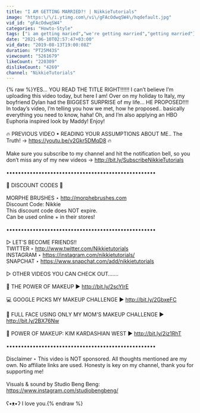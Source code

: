 ```yaml
---
title: "I AM GETTING MARRIED?! | NikkieTutorials"
image: "https:\/\/i.ytimg.com\/vi\/gFAcOdwqSW4\/hqdefault.jpg"
vid_id: "gFAcOdwqSW4"
categories: "Howto-Style"
tags: ["i am getting maried","we're getting married","getting married"]
date: "2021-06-10T02:57:47+03:00"
vid_date: "2019-08-13T19:00:08Z"
duration: "PT25M43S"
viewcount: "5261679"
likeCount: "220309"
dislikeCount: "4269"
channel: "NikkieTutorials"
---
```

{% raw %}YES... YOU READ THE TITLE RIGHT!!!!!! I can’t believe I’m uploading this video today, but here I am! Over on my holiday to Italy, my boyfriend Dylan had the BIGGEST SURPRISE of my life… HE PROPOSED!!!! In today’s video, I’m telling you how we met, how he proposed.. basically everything you need to know, haha! Oh, and I’m also applying an HBO Euphoria inspired look by Maddy! Enjoy!<br /><br />🔥 PREVIOUS VIDEO • READING YOUR ASSUMPTIONS ABOUT ME.. The Truth! → <a rel="nofollow" target="blank" href="https://youtu.be/v2Gkr5DMqD8">https://youtu.be/v2Gkr5DMqD8</a> 🔥<br /><br />Make sure you subscribe to my channel and hit the notification bell, so you don’t miss any of my new videos → <a rel="nofollow" target="blank" href="http://bit.ly/SubscribeNikkieTutorials">http://bit.ly/SubscribeNikkieTutorials</a><br /><br />••••••••••••••••••••••••••••••••••••••••­­­•••••••••••<br /><br />💎 DISCOUNT CODES 💎<br /><br />MORPHE BRUSHES ⋆ <a rel="nofollow" target="blank" href="http://morphebrushes.com">http://morphebrushes.com</a><br />Discount Code: Nikkie<br />This discount code does NOT expire. <br />Can be used online + in their stores!<br /><br />••••••••••••••••••••••••••••••••••••••••­­­•••••••••••<br /><br />▷ LET’S BECOME FRIENDS!!<br />TWITTER ‣ <a rel="nofollow" target="blank" href="http://www.twitter.com/Nikkietutorials">http://www.twitter.com/Nikkietutorials</a><br />INSTAGRAM ‣ <a rel="nofollow" target="blank" href="https://instagram.com/nikkietutorials/">https://instagram.com/nikkietutorials/</a><br />SNAPCHAT ‣ <a rel="nofollow" target="blank" href="https://www.snapchat.com/add/nikkietutorials">https://www.snapchat.com/add/nikkietutorials</a><br /><br />▷ OTHER VIDEOS YOU CAN CHECK OUT…….<br /><br />👑 THE POWER OF MAKEUP ► <a rel="nofollow" target="blank" href="http://bit.ly/2scYIrE">http://bit.ly/2scYIrE</a><br /><br />💻 GOOGLE PICKS MY MAKEUP CHALLENGE ► <a rel="nofollow" target="blank" href="http://bit.ly/2GbxeFC">http://bit.ly/2GbxeFC</a><br /><br />🎀 FULL FACE USING ONLY MY MOM'S MAKEUP CHALLENGE ► <a rel="nofollow" target="blank" href="http://bit.ly/2BX76Nw">http://bit.ly/2BX76Nw</a><br /><br />🍑 POWER OF MAKEUP: KIM KARDASHIAN WEST ► <a rel="nofollow" target="blank" href="http://bit.ly/2iz1RhT">http://bit.ly/2iz1RhT</a><br /><br />••••••••••••••••••••••••••••••••••••••••­­­•••••••••••<br /><br />Disclaimer ‣ This video is NOT sponsored. All thoughts mentioned are my own. No affiliate links are used. Honesty is key on my channel, thank you for supporting me!<br /><br />Visuals &amp; sound by Studio Beng Beng: <a rel="nofollow" target="blank" href="https://www.instagram.com/studiobengbeng/">https://www.instagram.com/studiobengbeng/</a><br /><br />ʕ•ᴥ•ʔ I love you.{% endraw %}
